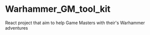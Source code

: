 # Warhammer_GM_tool_kit
React project that aim to help Game Masters with their's Warhammer adventures
